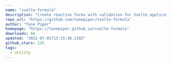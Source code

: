 ```yaml
---
name: "svelte-formula"
description: "Create reactive forms with validation for Svelte applications."
repo_url: "https://github.com/tanepiper/svelte-formula"
author: "Tane Piper"
homepage: "https://tanepiper.github.io/svelte-formula"
downloads: 66
updated: "2022-07-01T13:15:36.210Z"
github_stars: 125
tags: 
  - utility
---
```

